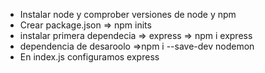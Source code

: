 
+ Instalar node y comprober versiones de node y npm
+ Crear package.json => npm inits
+ instalar primera dependecia => express => npm i express
+ dependencia de desaroolo =>npm i --save-dev nodemon
+ En index.js configuramos express